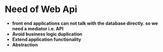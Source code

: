 # Need of Web Api

- **front end applications can not talk with the database directly. so we need a mediator i.e. API**
- **Avoid business logic duplication**
- **Extend application functionality**
- **Abstraction**
